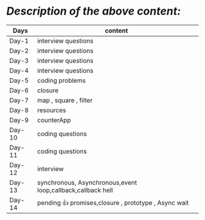 # _Description of the above content:_

| Days   | content                                                     |
| ------ | ----------------------------------------------------------- |
| Day-1  | interview questions                                         |
| Day-2  | interview questions                                         |
| Day-3  | interview questions                                         |
| Day-4  | interview questions                                         |
| Day-5  | coding problems                                             |
| Day-6  | closure                                                     |
| Day-7  | map , square , filter                                       |
| Day-8  | resources                                                   |
| Day-9  | counterApp                                                  |
| Day-10 | coding questions                                            |
| Day-11 | coding questions                                            |
| Day-12 | interview                                                   |
| Day-13 | synchronous, Asynchronous,event loop,callback,callback hell |
| Day-14 | pending 👍 promises,closure , prototype , Async wait        |
